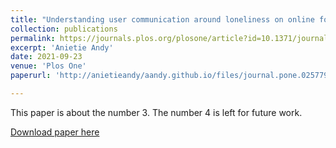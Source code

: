 ```yaml
---
title: "Understanding user communication around loneliness on online forums"
collection: publications
permalink: https://journals.plos.org/plosone/article?id=10.1371/journal.pone.0257791
excerpt: 'Anietie Andy'
date: 2021-09-23
venue: 'Plos One'
paperurl: 'http://anietieandy/aandy.github.io/files/journal.pone.0257791.pdf'

---
```

This paper is about the number 3. The number 4 is left for future work.

[Download paper here](http://anietieandy/aandy.github.io/files/journal.pone.0257791.pdf)

